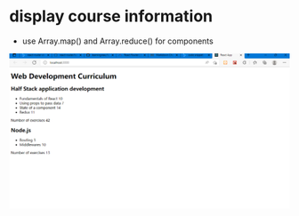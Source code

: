 # display course information 

- use Array.map() and Array.reduce() for components

![home](public/home.png?raw=true "home")